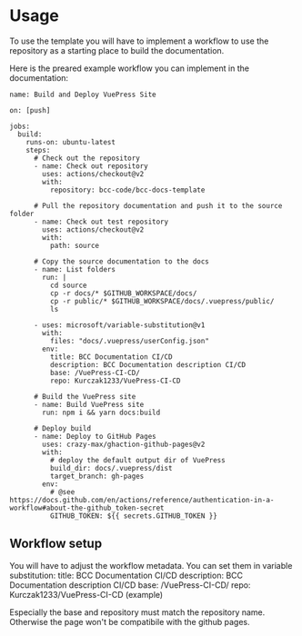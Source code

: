 # Usage

To use the template you will have to implement a workflow to use the repository as a starting place to build the documentation.

Here is the preared example workflow you can implement in the documentation:
```
name: Build and Deploy VuePress Site

on: [push]

jobs:
  build:
    runs-on: ubuntu-latest
    steps:
      # Check out the repository
      - name: Check out repository
        uses: actions/checkout@v2
        with:
          repository: bcc-code/bcc-docs-template

      # Pull the repository documentation and push it to the source folder
      - name: Check out test repository
        uses: actions/checkout@v2
        with:
          path: source

      # Copy the source documentation to the docs
      - name: List folders
        run: |
          cd source
          cp -r docs/* $GITHUB_WORKSPACE/docs/
          cp -r public/* $GITHUB_WORKSPACE/docs/.vuepress/public/
          ls

      - uses: microsoft/variable-substitution@v1
        with:
          files: "docs/.vuepress/userConfig.json"
        env:
          title: BCC Documentation CI/CD
          description: BCC Documentation description CI/CD
          base: /VuePress-CI-CD/
          repo: Kurczak1233/VuePress-CI-CD

      # Build the VuePress site
      - name: Build VuePress site
        run: npm i && yarn docs:build

      # Deploy build
      - name: Deploy to GitHub Pages
        uses: crazy-max/ghaction-github-pages@v2
        with:
          # deploy the default output dir of VuePress
          build_dir: docs/.vuepress/dist
          target_branch: gh-pages
        env:
          # @see https://docs.github.com/en/actions/reference/authentication-in-a-workflow#about-the-github_token-secret
          GITHUB_TOKEN: ${{ secrets.GITHUB_TOKEN }}
```

## Workflow setup

You will have to adjust the workflow metadata. You can set them in variable substitution:
  title: BCC Documentation CI/CD
  description: BCC Documentation description CI/CD
  base: /VuePress-CI-CD/
  repo: Kurczak1233/VuePress-CI-CD
    (example)

Especially the base and repository must match the repository name. Otherwise the page won't be compatibile with the github pages.
